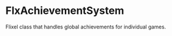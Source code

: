 FlxAchievementSystem
====================

Flixel class that handles global achievements for individual games.
